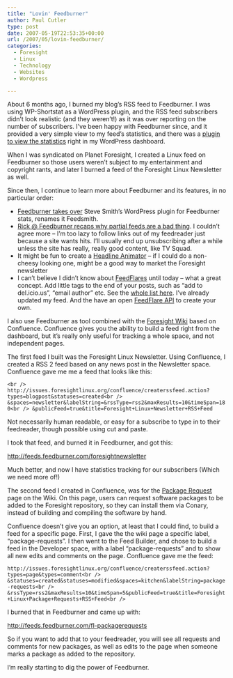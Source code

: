```yaml
---
title: "Lovin' Feedburner"
author: Paul Cutler
type: post
date: 2007-05-19T22:53:35+00:00
url: /2007/05/lovin-feedburner/
categories:
  - Foresight
  - Linux
  - Technology
  - Websites
  - Wordpress

---
```

About 6 months ago, I burned my blog&#8217;s RSS feed to Feedburner. I was using WP-Shortstat as a WordPress plugin, and the RSS feed subscribers didn&#8217;t look realistic (and they weren&#8217;t!) as it was over reporting on the number of subscribers. I&#8217;ve been happy with Feedburner since, and it provided a very simple view to my feed&#8217;s statistics, and there was a [plugin to view the statistics][1] right in my WordPress dashboard.

When I was syndicated on Planet Foresight, I created a Linux feed on Feedburner so those users weren&#8217;t subject to my entertainment and copyright rants, and later I burned a feed of the Foresight Linux Newsletter as well.

Since then, I continue to learn more about Feedburner and its features, in no particular order:

  * [Feedburner takes over][2] Steve Smith&#8217;s WordPress plugin for Feedburner stats, renames it Feedsmith.
  * [Rick @ Feedburner recaps why partial feeds are a bad thing][3]. I couldn&#8217;t agree more &#8211; I&#8217;m too lazy to follow links out of my feedreader just because a site wants hits. I&#8217;ll usually end up unsubscribing after a while unless the site has really, really good content, like TV Squad.
  * It might be fun to create a [Headline Animator][4] &#8211; if I could do a non-cheesy looking one, might be a good way to market the Foresight newsletter
  * I can&#8217;t believe I didn&#8217;t know about [FeedFlares][5] until today &#8211; what a great concept. Add little tags to the end of your posts, such as &#8220;add to del.icio.us&#8221;, &#8220;email author&#8221; etc. See the [whole list here][6]. I&#8217;ve already updated my feed. And the have an open [FeedFlare API][7] to create your own.

I also use Feedburner as tool combined with the [Foresight Wiki][8] based on Confluence. Confluence gives you the ability to build a feed right from the dashboard, but it&#8217;s really only useful for tracking a whole space, and not independent pages.

The first feed I built was the Foresight Linux Newsletter. Using Confluence, I created a RSS 2 feed based on any news post in the Newsletter space. Confluence gave me me a feed that looks like this:

`<br />
http://issues.foresightlinux.org/confluence/createrssfeed.action?types=blogpost&statuses=created<br />
&spaces=newsletter&labelString=&rssType=rss2&maxResults=10&timeSpan=180<br />
&publicFeed=true&title=Foresight+Linux+Newsletter+RSS+Feed`

Not necessarily human readable, or easy for a subscribe to type in to their feedreader, though possible using cut and paste.

I took that feed, and burned it in Feedburner, and got this:

<http://feeds.feedburner.com/foresightnewsletter>

Much better, and now I have statistics tracking for our subscribers (Which we need more of!)

The second feed I created in Confluence, was for the [Package Request][9] page on the Wiki. On this page, users can request software packages to be added to the Foresight repository, so they can install them via Conary, instead of building and compiling the software by hand.

Confluence doesn&#8217;t give you an option, at least that I could find, to build a feed for a specific page. First, I gave the the wiki page a specific label, &#8220;package-requests&#8221;. I then went to the Feed Builder, and chose to build a feed in the Developer space, with a label &#8220;package-requests&#8221; and to show all new edits and comments on the page. Confluence gave me the feed:

`http://issues.foresightlinux.org/confluence/createrssfeed.action?types=page&types=comment<br />
&statuses=created&statuses=modified&spaces=kitchen&labelString=package-requests<br />
&rssType=rss2&maxResults=10&timeSpan=5&publicFeed=true&title=Foresight+Linux+Package+Requests+RSS+Feed<br />
` 

I burned that in Feedburner and came up with:

<http://feeds.feedburner.com/fl-packagerequests>

So if you want to add that to your feedreader, you will see all requests and comments for new packages, as well as edits to the page when someone marks a package as added to the repository.

I&#8217;m really starting to dig the power of Feedburner.

 [1]: http://orderedlist.com/articles/feedburner-feedsmith
 [2]: http://blogs.feedburner.com/feedburner/archives/2007/05/feedburner_adopts_twoyearold_r_1.php
 [3]: http://blogs.feedburner.com/feedburner/archives/2007/04/ricks_ruminations_full_feeds.php
 [4]: http://www.feedburner.com/fb/a/publishers/headlineanimator
 [5]: http://www.feedburner.com/fb/a/publishers/feedflare
 [6]: http://www.feedburner.com/fb/a/help/flarecatalog
 [7]: http://www.feedburner.com/fb/a/developers/feedflare
 [8]: http://wiki.foresightlinux.com/confluence/dashboard.action
 [9]: http://wiki.foresightlinux.com/confluence/display/kitchen/Requests